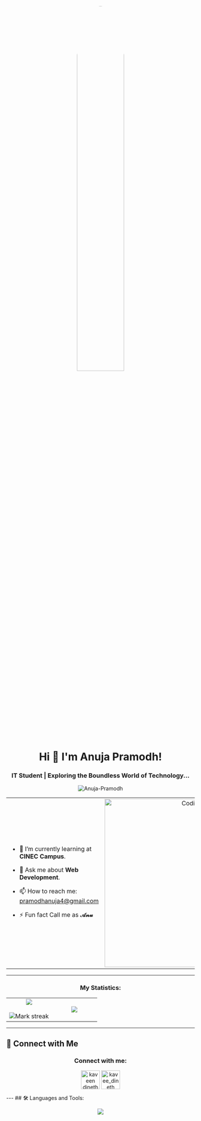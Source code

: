 <p align="center">
  <img src="https://raw.githubusercontent.com/7oSkaaa/7oSkaaa/main/Images/about_me.gif" style="width:50%; border-radius:50%;">
</p>

<h1 align="center">
Hi 👋 I'm Anuja Pramodh! 
</h1>


<h3 align="center">IT Student | Exploring the Boundless World of Technology...</h3>
<p align="center"> <img src="https://komarev.com/ghpvc/?username=Anuja&label=Profile%20views&color=0e75b6&style=flat" alt="Anuja-Pramodh" /> </p>

<table align="center">
<tr border="none">
<td width="50%" align="left">
  
- 🌱 I’m currently learning at **CINEC Campus**.
  
- 💬 Ask me about **Web Development**.
  
- 📫 How to reach me: pramodhanuja4@gmail.com
  
- ⚡ Fun fact Call me as **𝒜𝓃𝓊**
  
</td>
<td width="50%" align="center">

  <img align="center" alt="Coding" width="450" src="https://repository-images.githubusercontent.com/588181932/e36ec678-7984-4cdd-8e4c-a3932772ff8e">

  
  </td>
</tr>
</table>

---
<h3 align="center">My Statistics:</h3>
<p align="center">
<table align="center">
<tr border="none">
<td width="50%" align="center">
  
  <img  align="center"  src="https://github-readme-stats.vercel.app/api?username=Anuja&theme=dark&show_icons=true&count_private=true" />
  <br></br>
  <img  title="🔥 Get streak stats for your profile at git.io/streak-stats" alt="Mark streak" src="https://github-readme-streak-stats.herokuapp.com/?user=Anuja&theme=dark&hide_border=false" /> 
</td>
<td width="50%" align="center">

  <img  align="center"  src="https://github-readme-stats.anuraghazra1.vercel.app/api/top-langs/?username=Anuja&theme=dark&hide_border=false&no-bg=true&no-frame=true&langs_count=10"/>
  
  </td>
</tr>
</table>

---
## 🔗 Connect with Me

<h3 align="center">Connect with me:</h3>
<p align="center">
<a href="https://www.facebook.com/anuja.pramodh.9?mibextid=LQQJ4d" target="blank"><img align="center" src="https://raw.githubusercontent.com/rahuldkjain/github-profile-readme-generator/master/src/images/icons/Social/facebook.svg" alt="kaveen dinethma" height="50" width="50" /></a>
<a href="https://www.facebook.com/anuja.pramodh.9?mibextid=LQQJ4d" target="blank"><img align="center" src="https://www.edigitalagency.com.au/wp-content/uploads/new-Instagram-icon-png-full-colour.png" alt="kavee_dineth" height="50" width="50" /></a>
</p>
---
## 🛠 Languages and Tools:

<p align="center">
  <a href="https://skillicons.dev">
    <img src="https://skillicons.dev/icons?i=html,css,c,cpp" />
  </a>
</p>

